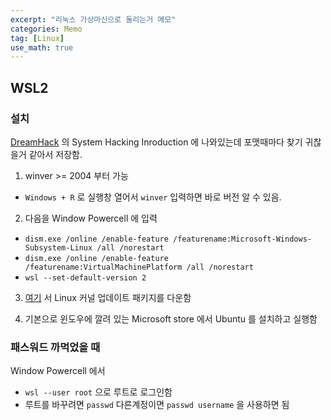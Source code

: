 ```yaml
---
excerpt: "리눅스 가상마신으로 돌리는거 메모"
categories: Memo
tag: [Linux]
use_math: true
---
```


## WSL2

### 설치

[DreamHack](https://dreamhack.io/) 의 System Hacking Inroduction 에 나와있는데 포맷때마다 찾기 귀찮을거 같아서 저장함.

1. winver >= 2004 부터 가능
  + ```Windows + R``` 로 실행창 열어서 ```winver``` 입력하면 바로 버전 알 수 있음.

2. 다음을 Window Powercell 에 입력
  + ```dism.exe /online /enable-feature /featurename:Microsoft-Windows-  Subsystem-Linux /all /norestart```
  + ```dism.exe /online /enable-feature /featurename:VirtualMachinePlatform /all /norestart``` 
  + ```wsl --set-default-version 2```

3. [여기](https://docs.microsoft.com/ko-kr/windows/wsl/install-manual) 서 Linux 커널 업데이트 패키지를 다운함

4. 기본으로 윈도우에 깔려 있는 Microsoft store 에서 Ubuntu 를 설치하고 실행함

### 패스워드 까먹었을 때 <br/>

Window Powercell 에서
+ ```wsl --user root``` 으로 루트로 로그인함
+ 루트를 바꾸려면 ```passwd``` 다른계정이면 ```passwd username``` 을 사용하면 됨  